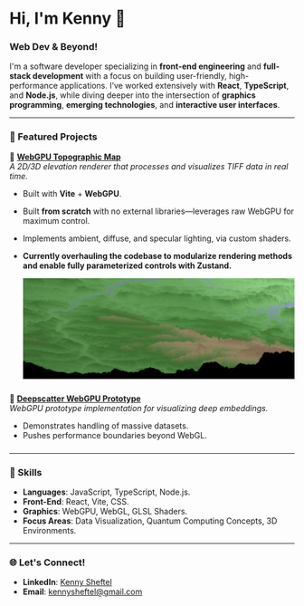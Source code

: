 # Hi, I'm Kenny 🪩

### **Web Dev & Beyond!**

I'm a software developer specializing in **front-end engineering** and **full-stack development** with a focus on building user-friendly, high-performance applications. I’ve worked extensively with **React**, **TypeScript**, and **Node.js**, while diving deeper into the intersection of **graphics programming**, **emerging technologies**, and **interactive user interfaces**.

---

### **🌟 Featured Projects**


🌄 **[WebGPU Topographic Map](https://github.com/muayKenny/webgpu-topo-map)**  
_A 2D/3D elevation renderer that processes and visualizes TIFF data in real time._

- Built with **Vite** + **WebGPU**.
- Built **from scratch** with no external libraries—leverages raw WebGPU for maximum control.
- Implements ambient, diffuse, and specular lighting, via custom shaders.
- **Currently overhauling the codebase to modularize rendering methods and enable fully parameterized controls with Zustand.**

  ![Topographic Map Visualization](/assets/topo-map-screenshot.png)

###

🧠 **[Deepscatter WebGPU Prototype](https://github.com/muayKenny/deepscatter-webgpu)**  
_WebGPU prototype implementation for visualizing deep embeddings._

- Demonstrates handling of massive datasets.
- Pushes performance boundaries beyond WebGL.

###

---

### **🔧 Skills**

- **Languages**: JavaScript, TypeScript, Node.js.
- **Front-End**: React, Vite, CSS.
- **Graphics**: WebGPU, WebGL, GLSL Shaders.
- **Focus Areas**: Data Visualization, Quantum Computing Concepts, 3D Environments.

---

### **🌐 Let's Connect!**

- **LinkedIn**: [Kenny Sheftel](https://www.linkedin.com/in/kennysheftel/)
- **Email**: [kennysheftel@gmail.com](mailto:kennysheftel@gmail.com)
